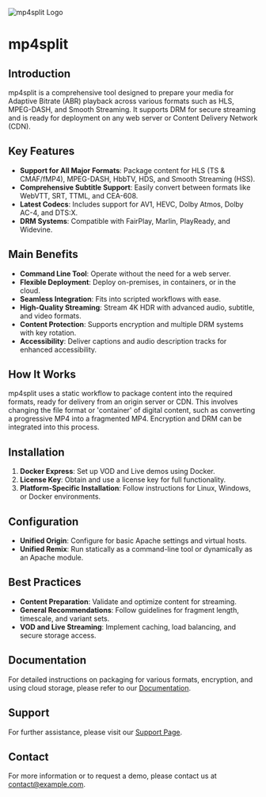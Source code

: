 ![mp4split Logo](https://cdn.prod.website-files.com/664722cf0a7b39a4969c841a/664f1012f07959f4354a393a_Unified%20Packager.svg)

# mp4split
 
## Introduction
 
mp4split is a comprehensive tool designed to prepare your media for Adaptive Bitrate (ABR) playback across various formats such as HLS, MPEG-DASH, and Smooth Streaming. It supports DRM for secure streaming and is ready for deployment on any web server or Content Delivery Network (CDN).

## Key Features

- **Support for All Major Formats**: Package content for HLS (TS & CMAF/fMP4), MPEG-DASH, HbbTV, HDS, and Smooth Streaming (HSS).
- **Comprehensive Subtitle Support**: Easily convert between formats like WebVTT, SRT, TTML, and CEA-608.
- **Latest Codecs**: Includes support for AV1, HEVC, Dolby Atmos, Dolby AC-4, and DTS:X.
- **DRM Systems**: Compatible with FairPlay, Marlin, PlayReady, and Widevine.

## Main Benefits

- **Command Line Tool**: Operate without the need for a web server.
- **Flexible Deployment**: Deploy on-premises, in containers, or in the cloud.
- **Seamless Integration**: Fits into scripted workflows with ease.
- **High-Quality Streaming**: Stream 4K HDR with advanced audio, subtitle, and video formats.
- **Content Protection**: Supports encryption and multiple DRM systems with key rotation.
- **Accessibility**: Deliver captions and audio description tracks for enhanced accessibility.

## How It Works

mp4split uses a static workflow to package content into the required formats, ready for delivery from an origin server or CDN. This involves changing the file format or 'container' of digital content, such as converting a progressive MP4 into a fragmented MP4. Encryption and DRM can be integrated into this process.

## Installation

1. **Docker Express**: Set up VOD and Live demos using Docker.
2. **License Key**: Obtain and use a license key for full functionality.
3. **Platform-Specific Installation**: Follow instructions for Linux, Windows, or Docker environments.

## Configuration

- **Unified Origin**: Configure for basic Apache settings and virtual hosts.
- **Unified Remix**: Run statically as a command-line tool or dynamically as an Apache module.

## Best Practices

- **Content Preparation**: Validate and optimize content for streaming.
- **General Recommendations**: Follow guidelines for fragment length, timescale, and variant sets.
- **VOD and Live Streaming**: Implement caching, load balancing, and secure storage access.

## Documentation

For detailed instructions on packaging for various formats, encryption, and using cloud storage, please refer to our [Documentation](https://docs.unified-streaming.com/documentation/package/index.html).

## Support

For further assistance, please visit our [Support Page](#).

## Contact

For more information or to request a demo, please contact us at [contact@example.com](mailto:contact@example.com).
